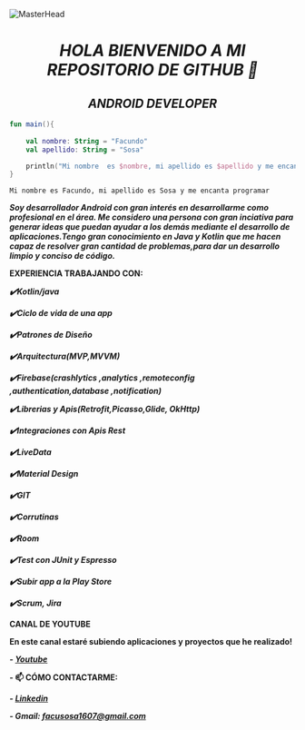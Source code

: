 ![MasterHead](https://1.bp.blogspot.com/-7A4WynwLsMw/XbBpCXG8fHI/AAAAAAAAMt4/uOa1bpLskYgrwGbllhSu2SDj_Mig8SXJQCLcBGAsYHQ/s1600/2000_600px.gif)
***<h1 align="center">HOLA BIENVENIDO A MI REPOSITORIO DE GITHUB 👋</h1>***
***<h2 align="center">ANDROID DEVELOPER</h2>***

```kotlin
fun main(){
    
    val nombre: String = "Facundo"
    val apellido: String = "Sosa"

    println("Mi nombre  es $nombre, mi apellido es $apellido y me encanta programar ")
}
```
```
Mi nombre es Facundo, mi apellido es Sosa y me encanta programar
```


***Soy desarrollador Android con gran interés en desarrollarme como profesional en el área. Me considero una persona con gran inciativa para generar ideas que puedan ayudar a los demás mediante el desarrollo de aplicaciones.Tengo gran conocimiento en Java y Kotlin que me hacen capaz de resolver gran cantidad de problemas,para dar un desarrollo limpio y conciso de código.***




**EXPERIENCIA TRABAJANDO CON:**


***✔️Kotlin/java*** 

***✔️Ciclo de vida de una app***

***✔️Patrones de Diseño***

***✔️Arquitectura(MVP,MVVM)*** 

***✔️Firebase(crashlytics ,analytics ,remoteconfig ,authentication,database ,notification)***

***✔️Librerias y Apis(Retrofit,Picasso,Glide, OkHttp)***

***✔️Integraciones con Apis Rest*** 

***✔️LiveData*** 

***✔️Material Design***

***✔️GIT*** 

***✔️Corrutinas***

***✔️Room***

***✔️Test con JUnit y Espresso***

***✔️Subir app a la Play Store***

***✔️Scrum, Jira***

**CANAL DE YOUTUBE** 

**En este canal estaré subiendo aplicaciones y proyectos que he realizado!**

***- [Youtube](https://www.youtube.com/@FacuDev/featured)***


**- 📫 CÓMO CONTACTARME:** 

***- [Linkedin](https://www.linkedin.com/in/sosafacundo/)***
  
***- Gmail: facusosa1607@gmail.com***

